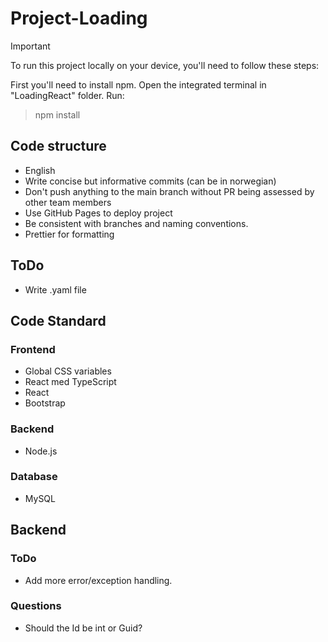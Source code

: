 # Project-Loading

> [!IMPORTANT]
> To run this project locally on your device, you'll need to follow these steps:

First you'll need to install npm.
Open the integrated terminal in "LoadingReact" folder.
Run:
> npm install

## Code structure 

- English
- Write concise but informative commits (can be in norwegian)
- Don't push anything to the main branch without PR being assessed by other team members
- Use GitHub Pages to deploy project
- Be consistent with branches and naming conventions.
- Prettier for formatting

## **ToDo**
- Write .yaml file


## Code Standard

### Frontend
- Global CSS variables
- React med TypeScript
- React
- Bootstrap

### Backend
- Node.js

### Database
- MySQL


## Backend

### ToDo
- Add more error/exception handling.

### Questions
- Should the Id be int or Guid?